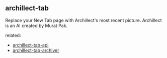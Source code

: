 ## archillect-tab

Replace your New Tab page with Archillect's most recent picture. Archillect is an AI created by Murat Pak.

related:
- [archillect-tab-api](https://github.com/JulienMartel/archillect-tab-api)
- [archillect-tab-archiver](https://github.com/JulienMartel/archillect-tab-archiver)